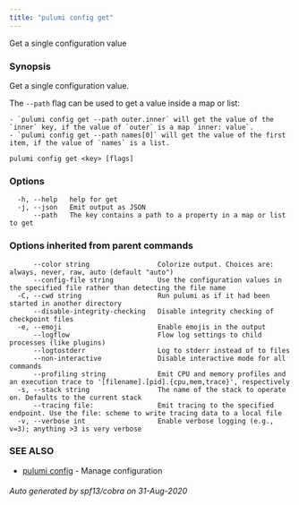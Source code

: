 ```yaml
---
title: "pulumi config get"
---
```




Get a single configuration value

### Synopsis

Get a single configuration value.

The `--path` flag can be used to get a value inside a map or list:

    - `pulumi config get --path outer.inner` will get the value of the `inner` key, if the value of `outer` is a map `inner: value`.
    - `pulumi config get --path names[0]` will get the value of the first item, if the value of `names` is a list.

```
pulumi config get <key> [flags]
```

### Options

```
  -h, --help   help for get
  -j, --json   Emit output as JSON
      --path   The key contains a path to a property in a map or list to get
```

### Options inherited from parent commands

```
      --color string                 Colorize output. Choices are: always, never, raw, auto (default "auto")
      --config-file string           Use the configuration values in the specified file rather than detecting the file name
  -C, --cwd string                   Run pulumi as if it had been started in another directory
      --disable-integrity-checking   Disable integrity checking of checkpoint files
  -e, --emoji                        Enable emojis in the output
      --logflow                      Flow log settings to child processes (like plugins)
      --logtostderr                  Log to stderr instead of to files
      --non-interactive              Disable interactive mode for all commands
      --profiling string             Emit CPU and memory profiles and an execution trace to '[filename].[pid].{cpu,mem,trace}', respectively
  -s, --stack string                 The name of the stack to operate on. Defaults to the current stack
      --tracing file:                Emit tracing to the specified endpoint. Use the file: scheme to write tracing data to a local file
  -v, --verbose int                  Enable verbose logging (e.g., v=3); anything >3 is very verbose
```

### SEE ALSO

* [pulumi config](/docs/reference/cli/pulumi_config/)	 - Manage configuration

###### Auto generated by spf13/cobra on 31-Aug-2020

